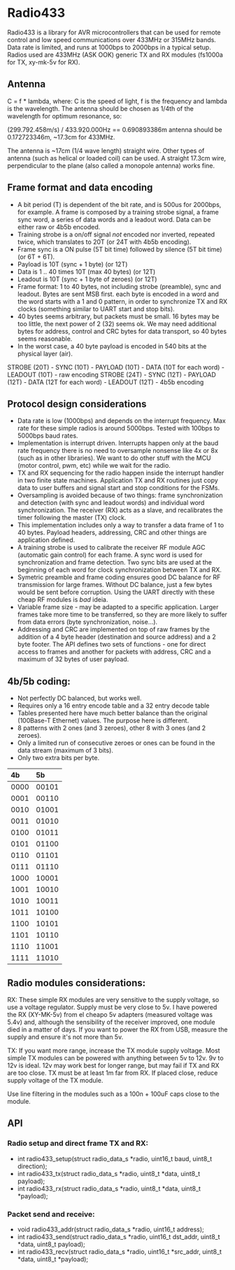 # Radio433

Radio433 is a library for AVR microcontrollers that can be used for
remote control and low speed communications over 433MHz or 315MHz bands.
Data rate is limited, and runs at 1000bps to 2000bps in a typical setup.
Radios used are 433MHz (ASK OOK) generic TX and RX modules (fs1000a
for TX, xy-mk-5v for RX).

## Antenna

C = f * lambda, where: C is the speed of light, f is the frequency and
lambda is the wavelength. The antenna should be chosen as 1/4th of the
wavelength for optimum resonance, so:

(299.792.458m/s) / 433.920.000Hz == 0.690893386m antenna should be
0.172723346m, ~17.3cm for 433MHz.

The antenna is ~17cm (1/4 wave length) straight wire. Other types of
antenna (such as helical or loaded coil) can be used. A straight 17.3cm
wire, perpendicular to the plane (also called a monopole antenna) works
fine.

## Frame format and data encoding

- A bit period (T) is dependent of the bit rate, and is 500us for
2000bps, for example. A frame is composed by a training strobe signal,
a frame sync word, a series of data words and a leadout word. Data
can be either raw or 4b5b encoded.
- Training strobe is a on/off signal *not* encoded nor inverted,
repeated twice, which translates to 20T (or 24T with 4b5b encoding).
- Frame sync is a ON pulse (5T bit time) followed by silence (5T bit
time) (or 6T + 6T).
- Payload is 10T (sync + 1 byte) (or 12T)
- Data is 1 .. 40 times 10T (max 40 bytes) (or 12T)
- Leadout is 10T (sync + 1 byte of zeroes) (or 12T)
- Frame format: 1 to 40 bytes, not including strobe (preamble), sync and
  leadout. Bytes are sent MSB first. each byte is encoded in a word and
  the word starts with a 1 and 0 pattern, in order to synchronize TX and
  RX clocks (something similar to UART start and stop bits).
- 40 bytes seems arbitrary, but packets must be small. 16 bytes may be
  too little, the next power of 2 (32) seems ok. We may need additional
  bytes for address, control and CRC bytes for data transport, so 40 
  bytes seems reasonable.
- In the worst case, a 40 byte payload is encoded in 540 bits at the
  physical layer (air).

STROBE (20T) - SYNC (10T) - PAYLOAD (10T) - DATA (10T for each word) - LEADOUT (10T) - raw encoding
STROBE (24T) - SYNC (12T) - PAYLOAD (12T) - DATA (12T for each word) - LEADOUT (12T) - 4b5b encoding

## Protocol design considerations

- Data rate is low (1000bps) and depends on the interrupt frequency. Max
rate for these simple radios is around 5000bps. Tested with 100bps
to 5000bps baud rates.
- Implementation is interrupt driven. Interrupts happen only at the
baud rate frequency there is no need to oversample nonsense like 4x or
8x (such as in other libraries). We want to do other stuff with the
MCU (motor control, pwm, etc) while we wait for the radio.
- TX and RX sequencing for the radio happen inside the interrupt handler
in two finite state machines. Application TX and RX routines just
copy data to user buffers and signal start and stop conditions for
the FSMs.
- Oversampling is avoided because of two things: frame synchronization
and detection (with sync and leadout words) and individual word
synchronization. The receiver (RX) acts as a slave, and recalibrates
the timer following the master (TX) clock.
- This implementation includes only a way to transfer a data frame of
1 to 40 bytes. Payload headers, addressing, CRC and other things are
application defined.
- A training strobe is used to calibrate the receiver RF module AGC
(automatic gain control) for each frame. A sync word is used for
synchronization and frame detection. Two sync bits are used at the
beginning of each word for clock synchronization between TX and RX.
- Symetric preamble and frame coding ensures good DC balance for RF
transmission for large frames. Without DC balance, just a few bytes
would be sent before corruption. Using the UART directly with these
cheap RF modules is *bad* ideia.
- Variable frame size - may be adapted to a specific application. Larger
frames take more time to be transferred, so they are more likely to
suffer from data errors (byte synchronization, noise...).
- Addressing and CRC are implemented on top of raw frames by the
addition of a 4 byte header (destination and source address) and a 2
 byte footer. The API defines two sets of functions - one for direct
access to frames and another for packets with address, CRC and a
maximum of 32 bytes of user payload.

## 4b/5b coding:

- Not perfectly DC balanced, but works well.
- Requires only a 16 entry encode table and a 32 entry decode table
- Tables presented here have much better balance than the original
(100Base-T Ethernet) values. The purpose here is different.
- 8 patterns with 2 ones (and 3 zeroes), other 8 with 3 ones (and 2
zeroes).
- Only a limited run of consecutive zeroes or ones can be found in the
data stream (maximum of 3 bits).
- Only two extra bits per byte.

|4b		|5b		|
| :------------ | :------------ |
| 0000		| 00101		|
| 0001		| 00110		|
| 0010		| 01001		|
| 0011		| 01010		|
| 0100		| 01011		|
| 0101		| 01100		|
| 0110		| 01101		|
| 0111		| 01110		|
| 1000		| 10001		|
| 1001		| 10010		|
| 1010		| 10011		|
| 1011		| 10100		|
| 1100		| 10101		|
| 1101		| 10110		|
| 1110		| 11001		|
| 1111		| 11010		|

## Radio modules considerations:

RX:
These simple RX modules are very sensitive to the supply voltage, so
use a voltage regulator. Supply must be very close to 5v. I have
powered the RX (XY-MK-5v) from el cheapo 5v adapters (measured voltage
was 5.4v) and, although the sensibility of the receiver improved, one
module died in a matter of days. If you want to power the RX from USB,
measure the supply and ensure it's not more than 5v.

TX:
If you want more range, increase the TX module supply voltage. Most
simple TX modules can be powered with anything between 5v to 12v. 9v
to 12v is ideal. 12v may work best for longer range, but may fail if
TX and RX are too close. TX must be at least 1m far from RX. If placed
close, reduce supply voltage of the TX module.

Use line filtering in the modules such as a 100n + 100uF caps close to
the module.


## API

### Radio setup and direct frame TX and RX:

- int radio433_setup(struct radio_data_s *radio, uint16_t baud, uint8_t direction);
- int radio433_tx(struct radio_data_s *radio, uint8_t *data, uint8_t payload);
- int radio433_rx(struct radio_data_s *radio, uint8_t *data, uint8_t *payload);

### Packet send and receive:

- void radio433_addr(struct radio_data_s *radio, uint16_t address);
- int radio433_send(struct radio_data_s *radio, uint16_t dst_addr, uint8_t *data, uint8_t payload);
- int radio433_recv(struct radio_data_s *radio, uint16_t *src_addr, uint8_t *data, uint8_t *payload);
